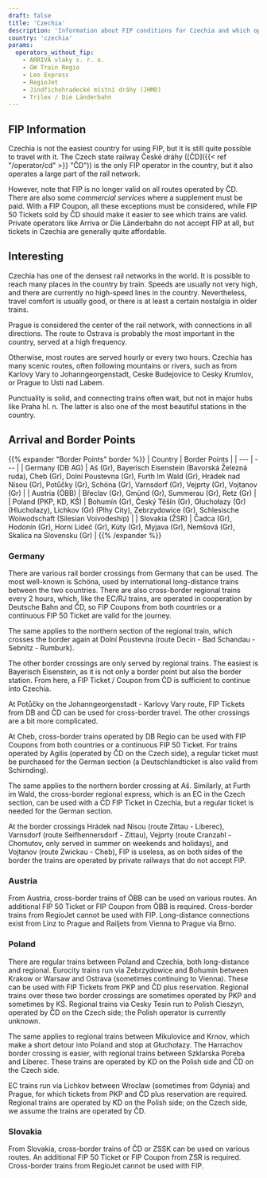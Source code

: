 ```yaml
---
draft: false
title: 'Czechia'
description: 'Information about FIP conditions for Czechia and which operators offer discounts.'
country: 'czechia'
params:
  operators_without_fip:
    - ARRIVA vlaky s. r. o.
    - GW Train Regio
    - Leo Express
    - RegioJet
    - Jindřichohradecké místní dráhy (JHMD)
    - Trilex / Die Länderbahn
---
```


## FIP Information

Czechia is not the easiest country for using FIP, but it is still quite possible to travel with it. The Czech state railway České dráhy ([ČD]({{< ref "/operator/cd" >}} "ČD")) is the only FIP operator in the country, but it also operates a large part of the rail network.

However, note that FIP is no longer valid on all routes operated by ČD. There are also some _commercial services_ where a supplement must be paid. With a FIP Coupon, all these exceptions must be considered, while FIP 50 Tickets sold by ČD should make it easier to see which trains are valid. Private operators like Arriva or Die Länderbahn do not accept FIP at all, but tickets in Czechia are generally quite affordable.

## Interesting

Czechia has one of the densest rail networks in the world. It is possible to reach many places in the country by train. Speeds are usually not very high, and there are currently no high-speed lines in the country. Nevertheless, travel comfort is usually good, or there is at least a certain nostalgia in older trains.

Prague is considered the center of the rail network, with connections in all directions. The route to Ostrava is probably the most important in the country, served at a high frequency.

Otherwise, most routes are served hourly or every two hours. Czechia has many scenic routes, often following mountains or rivers, such as from Karlovy Vary to Johanngeorgenstadt, Ceske Budejovice to Cesky Krumlov, or Prague to Usti nad Labem.

Punctuality is solid, and connecting trains often wait, but not in major hubs like Praha hl. n. The latter is also one of the most beautiful stations in the country.

## Arrival and Border Points

{{% expander "Border Points" border %}}
| Country | Border Points |
| --- | --- |
| Germany (DB AG) | Aš (Gr), Bayerisch Eisenstein (Bavorská Železná ruda), Cheb (Gr), Dolní Poustevna (Gr), Furth Im Wald (Gr), Hrádek nad Nisou (Gr), Potůčky (Gr), Schöna (Gr), Varnsdorf (Gr), Vejprty (Gr), Vojtanov (Gr) |
| Austria (ÖBB) | Břeclav (Gr), Gmünd (Gr), Summerau (Gr), Retz (Gr) |
| Poland (PKP, KD, KŚ) | Bohumín (Gr), Český Těšín (Gr), Głuchołazy (Gr) (Hlucholazy), Lichkov (Gr) (Plhy City), Zebrzydowice (Gr), Schlesische Woiwodschaft (Silesian Voivodeship) |
| Slovakia (ŽSR) | Čadca (Gr), Hodonín (Gr), Horní Lideč (Gr), Kúty (Gr), Myjava (Gr), Nemšová (Gr), Skalica na Slovensku (Gr) |
{{% /expander %}}

### Germany
There are various rail border crossings from Germany that can be used. The most well-known is Schöna, used by international long-distance trains between the two countries. There are also cross-border regional trains every 2 hours, which, like the EC/RJ trains, are operated in cooperation by Deutsche Bahn and ČD, so FIP Coupons from both countries or a continuous FIP 50 Ticket are valid for the journey.

The same applies to the northern section of the regional train, which crosses the border again at Dolní Poustevna (route Decin - Bad Schandau - Sebnitz - Rumburk).

The other border crossings are only served by regional trains. The easiest is Bayerisch Eisenstein, as it is not only a border point but also the border station. From here, a FIP Ticket / Coupon from ČD is sufficient to continue into Czechia.

At Potůčky on the Johanngeorgenstadt - Karlovy Vary route, FIP Tickets from DB and ČD can be used for cross-border travel. The other crossings are a bit more complicated.

At Cheb, cross-border trains operated by DB Regio can be used with FIP Coupons from both countries or a continuous FIP 50 Ticket. For trains operated by Agilis (operated by ČD on the Czech side), a regular ticket must be purchased for the German section (a Deutschlandticket is also valid from Schirnding).

The same applies to the northern border crossing at Aš. Similarly, at Furth im Wald, the cross-border regional express, which is an EC in the Czech section, can be used with a ČD FIP Ticket in Czechia, but a regular ticket is needed for the German section.

At the border crossings Hrádek nad Nisou (route Zittau - Liberec), Varnsdorf (route Seifhennersdorf - Zittau), Vejprty (route Cranzahl - Chomutov, only served in summer on weekends and holidays), and Vojtanov (route Zwickau - Cheb), FIP is useless, as on both sides of the border the trains are operated by private railways that do not accept FIP.

### Austria

From Austria, cross-border trains of ÖBB can be used on various routes. An additional FIP 50 Ticket or FIP Coupon from ÖBB is required. Cross-border trains from RegioJet cannot be used with FIP. Long-distance connections exist from Linz to Prague and Railjets from Vienna to Prague via Brno.

### Poland

There are regular trains between Poland and Czechia, both long-distance and regional. Eurocity trains run via Zebrzydowice and Bohumin between Krakow or Warsaw and Ostrava (sometimes continuing to Vienna). These can be used with FIP Tickets from PKP and ČD plus reservation. Regional trains over these two border crossings are sometimes operated by PKP and sometimes by KŚ. Regional trains via Cesky Tesin run to Polish Cieszyn, operated by ČD on the Czech side; the Polish operator is currently unknown.

The same applies to regional trains between Mikulovice and Krnov, which make a short detour into Poland and stop at Głuchołazy. The Harrachov border crossing is easier, with regional trains between Szklarska Poreba and Liberec. These trains are operated by KD on the Polish side and ČD on the Czech side.

EC trains run via Lichkov between Wroclaw (sometimes from Gdynia) and Prague, for which tickets from PKP and ČD plus reservation are required. Regional trains are operated by KD on the Polish side; on the Czech side, we assume the trains are operated by ČD.

### Slovakia

From Slovakia, cross-border trains of ČD or ZSSK can be used on various routes. An additional FIP 50 Ticket or FIP Coupon from ZSR is required. Cross-border trains from RegioJet cannot be used with FIP.
